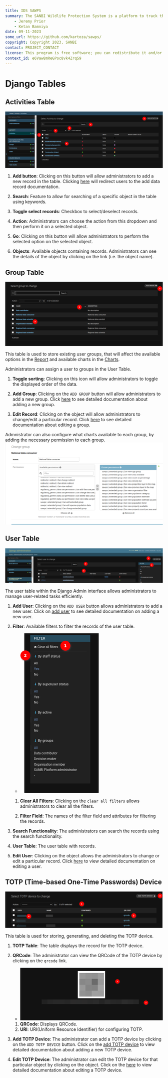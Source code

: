 ```yaml
---
title: IDS SAWPS
summary: The SANBI Wildlife Protection System is a platform to track the population levels of endangered wildlife.
    - Jeremy Prior
    - Ketan Bamniya
date: 09-11-2023
some_url: https://github.com/kartoza/sawps/
copyright: Copyright 2023, SANBI
contact: PROJECT_CONTACT
license: This program is free software; you can redistribute it and/or modify it under the terms of the GNU Affero General Public License as published by the Free Software Foundation; either version 3 of the License, or (at your option) any later version.
context_id: e6Vaw8mReGPoc8vk4ZrqS9
---
```


# Django Tables

## Activities Table

![Django Admin Table](./img/django-table-1.png)

1. **Add button**: Clicking on this button will allow administrators to add a new record in the table. Clicking [here](django-add-data.md) will redirect users to the add data record documentation.

2. **Search**: Feature to allow for searching of a specific object in the table using keywords.

3. **Toggle select records**: Checkbox to select/deselect records.

4. **Action**: Administrators can choose the action from this dropdown and then perform it on a selected object.

5. **Go**: Clicking on this button will allow administrators to perform the selected option on the selected object.

6. **Objects**: Available objects containing records. Administrators can see the details of the object by clicking on the link (i.e. the object name).

## Group Table

![Group Table](./img/django-table-2.png)

This table is used to store existing user groups, that will affect the available options in the [Report](../../user/manual/explore/reports.md) and 
available charts in the [Charts](../../user/manual/explore/charts.md).

Administrators can assign a user to groups in the User Table.

1. **Toggle sorting**: Clicking on this icon will allow administrators to toggle the displayed order of the data.

2. **Add Group**: Clicking on the `ADD GROUP` button will allow administrators to add a new group. Click [here](django-add-data.md) to see detailed documentation about adding a new group.

3. **Edit Record**: Clicking on the object will allow administrators to change/edit a particular record. Click [here](django-change-data.md) to see detailed documentation about editing a group.

Admnistrator can also configure what charts available to each group, by adding the necessary permission to each group.
![Group Permission](./img/django-table-8.png)


## User Table

![User Table](./img/django-table-4.png)

The user table within the Django Admin interface allows administrators to manage user-related tasks efficiently.

1. **Add User**: Clicking on the `ADD USER` button allows administrators to add a new user. Click on [add user](django-add-data.md) to see detailed documentation on adding a new user.

2. **Filter**: Available filters to filter the records of the user table.

    - ![Filters](./img/django-table-5.png)

    1. **Clear All Filters**: Clicking on the `clear all filters` allows administrators to clear all the filters.

    2. **Filter Field**: The names of the filter field and attributes for filtering the records.

3. **Search Functionality**: The administrators can search the records using the search functionality.

4. **User Table**: The user table with records.

5. **Edit User**: Clicking on the object allows the administrators to change or edit a particular record. Click [here](django-change-data.md) to view detailed documentation on editing a user.

## TOTP (Time-based One-Time Passwords) Device

![TOTP Device](./img/django-table-6.png)

This table is used for storing, generating, and deleting the TOTP device.

1.  **TOTP Table**: The table displays the record for the TOTP device.

2.  **QRCode**: The administrator can view the QRCode of the TOTP device by clicking on the `qrcode` link.

    - ![QRCode](./img/django-table-7.png)
    1. **QRCode**: Displays QRCode.
    2. **URI**: URI(Uniform Resource Identifier) for configuring TOTP.

3. **Add TOTP Device**: The administrator can add a TOTP device by clicking on the `ADD TOTP DEVICE` button. Click on the [add TOTP device](./django-add-data.md) to view detailed documentation about adding a new TOTP device.

4. **Edit TOTP Device**: The administrator can edit the TOTP device for that particular object by clicking on the object. Click on the [here](./django-change-data.md) to view detailed documentation about editing a TOTP device.
